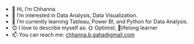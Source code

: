 - 👋 Hi, I’m Chhanna.
- 👀 I’m interested in Data Analysis, Data Visualization.
- 🌱 I’m currently learning Tableau, Power BI, and Python for Data Analysis.
- :blush: I love to describe myself as: :sun_with_face: Optimist, :baby:lifelong learner
- 📫 You can reach me: chhanna.b.gaha@gmail.com

<!---
ChhannaGaha/ChhannaGaha is a ✨ special ✨ repository because its `README.md` (this file) appears on your GitHub profile.
You can click the Preview link to take a look at your changes.
--->

